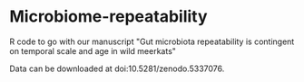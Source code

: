# Microbiome-repeatability

R code to go with our manuscript "Gut microbiota repeatability is contingent on temporal scale and age in wild meerkats"

Data can be downloaded at doi:10.5281/zenodo.5337076.
